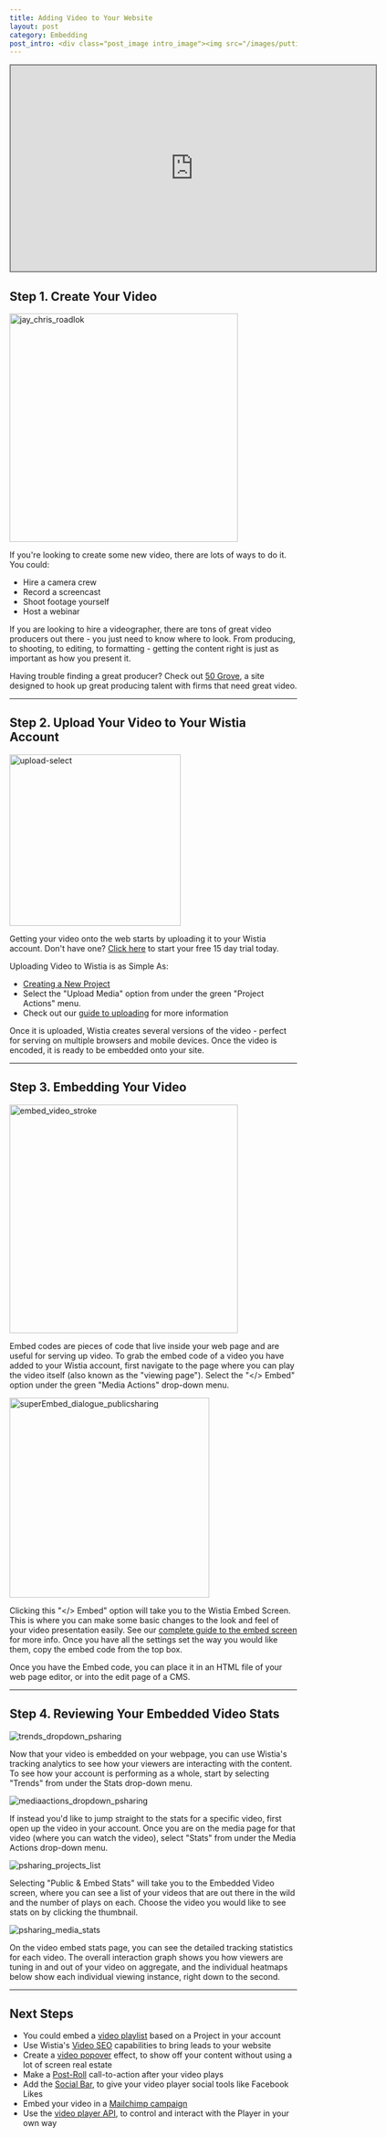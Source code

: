 ```yaml
---
title: Adding Video to Your Website
layout: post
category: Embedding
post_intro: <div class="post_image intro_image"><img src="/images/puttingvideo_guide.png" alt="puttingvideo_guide" /></div><p>Putting video on your website is the best way to get your message across.</p><p>Video is an engaging medium that can communicate complex topics clearly and concisely, without a ton of effort from the viewer.  At Wistia, our goal is to make it easy to embed video on your website, and get actionable analytics from your viewers interactions.  This guide is designed to get you from a blank slate to having a great video streaming over the web, powered by Wistia.</p><p>Public sharing is right for you if you want to:</p><ul><li>Add video to your website, blog, or wiki</li><li>Track how your audience as a whole watches your video</li><li>Track how individuals watch your video</li></ul>
---
```


<div class="video_embed">
  <iframe src="http://fast.wistia.com/embed/iframe/5c913cd4fb?videoWidth=640&videoHeight=360&controlsVisibleOnLoad=true" allowtransparency="true" frameborder="0" class="wistia_embed" name="wistia_embed" width="640" height="360" style="border:2px solid gray;"></iframe>
</div>

## Step 1. Create Your Video

<div class="post_image float_right">
  <img src="/images/jay_chris_roadlok.png" alt="jay_chris_roadlok" width="400px" />
</div>

If you're looking to create some new video, there are lots of ways to do it.  You could:

*  Hire a camera crew
*  Record a screencast
*  Shoot footage yourself
*  Host a webinar

If you are looking to hire a videographer, there are tons of great video producers out there - you just need to know where to look.  From producing, to shooting, to editing, to formatting - getting the content right is just as important as how you present it.

Having trouble finding a great producer? Check out [50 Grove](http://50grove.com), a site designed to hook up great producing talent with firms that need great video.

---

## Step 2. Upload Your Video to Your Wistia Account

<div class="post_image float_right">
  <img src="/images/upload-select.png" alt="upload-select" width="300px" />
</div>

Getting your video onto the web starts by uploading it to your Wistia account.  Don't have one? [Click here](http://wistia.com/trials/new?doc) to start your free 15 day trial today.

Uploading Video to Wistia is as Simple As:

*  [Creating a New Project](/projects#how_to_create_a_project.html)
*  Select the "Upload Media" option from under the green "Project Actions" menu.
*  Check out our [guide to uploading](/upload-video.html) for more information

Once it is uploaded, Wistia creates several versions of the video - perfect for serving on multiple browsers and mobile devices.  Once the video is encoded, it is ready to be embedded onto your site.

---

## Step 3. Embedding Your Video

<div class="post_image float_right">
  <img src="/images/embed_video_stroke.png" alt="embed_video_stroke" width="400px" />
</div>

Embed codes are pieces of code that live inside your web page and are useful for serving up video.  To grab the embed code of a video you have added to your Wistia account, first navigate to the page where you can play the video itself (also known as the "viewing page").  Select the "</> Embed" option under the green "Media Actions" drop-down menu.

<div class="post_image float_right"><img src="/images/superEmbed_dialogue_publicsharing.png" alt="superEmbed_dialogue_publicsharing" width="350px" /></div>

Clicking this "</> Embed" option will take you to the Wistia Embed Screen.  This is where you can make some basic changes to the look and feel of your video presentation easily.  See our [complete guide to the embed screen](/embed_screen.html) for more info.  Once you have all the settings set the way you would like them, copy the embed code from the top box.

Once you have the Embed code, you can place it in an HTML file of your web page editor, or into the edit page of a CMS.

---

## Step 4. Reviewing Your Embedded Video Stats

<div class="post_image float_right">
  <img src="/images/trends_dropdown_psharing.png" alt="trends_dropdown_psharing" />
</div>

Now that your video is embedded on your webpage, you can use Wistia's tracking analytics to see how your viewers are interacting with the content.  To see how your account is performing as a whole, start by selecting "Trends" from under the Stats drop-down menu.

<div class="clear"></div>

<div class="post_image float_right">
  <img src="/images/mediaactions_dropdown_psharing.png" alt="mediaactions_dropdown_psharing" /></div>

If instead you'd like to jump straight to the stats for a specific video, first open up the video in your account.  Once you are on the media page for that video (where you can watch the video), select "Stats" from under the Media Actions drop-down menu.

<div class="clear"></div>

<div class="post_image float_right">
  <img src="/images/psharing_projects_list.png" alt="psharing_projects_list" /></div>

Selecting "Public &amp; Embed Stats" will take you to the Embedded Video screen, where you can see a list of your videos that are out there in the wild and the number of plays on each.  Choose the video you would like to see stats on by clicking the thumbnail.

<div class="clear"></div>

<div class="post_image float_right">
  <img src="/images/psharing_media_stats.png" alt="psharing_media_stats" /></div>

On the video embed stats page, you can see the detailed tracking statistics for each video.  The overall interaction graph shows you how viewers are tuning in and out of your video on aggregate, and the individual heatmaps below show each individual viewing instance, right down to the second.

---

## Next Steps

*  You could embed a [video playlist](/playlists.html) based on a Project in your account
*  Use Wistia's [Video SEO](/video-seo.html) capabilities to bring leads to your website
*  Create a [video popover](/embed_screen.html) effect, to show off your content without using a lot of screen real estate
*  Make a [Post-Roll](/embed_screen.html) call-to-action after your video plays
*  Add the [Social Bar](/embed_screen.html), to give your video player social tools like Facebook Likes
*  Embed your video in a [Mailchimp campaign](/mailchimp.html)
*  Use the [video player API](/player-api.html), to control and interact with the Player in your own way
